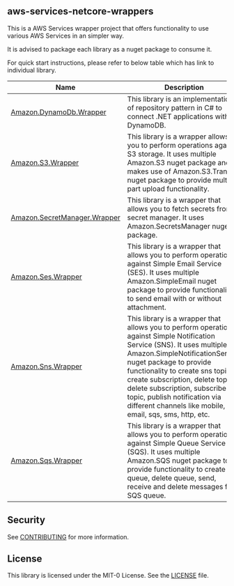 ## aws-services-netcore-wrappers

This is a AWS Services wrapper project that offers functionality to use various AWS Services in an simpler way.


It is advised to package each library as a nuget package to consume it.

For quick start instructions, please refer to below table which has link to individual library.

| Name                                                                  | Description                                                                                                           |
|-----------------------------------------------------------------------|-----------------------------------------------------------------------------------------------------------------------|
| [Amazon.DynamoDb.Wrapper](src/Amazon.DynamoDb.Wrapper/README.MD)                                   | This library is an implementation of repository pattern in C# to connect .NET applications with DynamoDB.      |
| [Amazon.S3.Wrapper](src/Amazon.S3.Wrapper/README.MD)                           | This library is a wrapper allows you to perform operations against S3 storage. It uses multiple Amazon.S3 nuget package and makes use of Amazon.S3.Transfer nuget package to provide multi-part upload functionality.                                                                  |
| [Amazon.SecretManager.Wrapper](src/Amazon.SecretManager.Wrapper/README.MD) | This library is a wrapper that allows you to fetch secrets from secret manager. It uses Amazon.SecretsManager nuget package.                         |
| [Amazon.Ses.Wrapper](src/Amazon.Ses.Wrapper/README.MD)       | This library is a wrapper that allows you to perform operations against Simple Email Service (SES). It uses multiple Amazon.SimpleEmail nuget package to provide functionality to send email with or without attachment.                                                      |
| [Amazon.Sns.Wrapper](src/Amazon.Sns.Wrapper/README.md) | This library is a wrapper that allows you to perform operations against Simple Notification Service (SNS). It uses multiple Amazon.SimpleNotificationService nuget package to provide functionality to create sns topic, create subscription, delete topic, delete subscription, subscribe to a topic, publish notification via different channels like mobile, email, sqs, sms, http, etc.                                                                            |
| [Amazon.Sqs.Wrapper](src/Amazon.Sqs.Wrapper/README.MD) | This library is a wrapper that allows you to perform operations against Simple Queue Service (SQS). It uses multiple Amazon.SQS nuget package to provide functionality to create queue, delete queue, send, receive and delete messages from SQS queue.       |


## Security

See [CONTRIBUTING](CONTRIBUTING.md#security-issue-notifications) for more information.

## License

This library is licensed under the MIT-0 License. See the [LICENSE](LICENSE) file.
